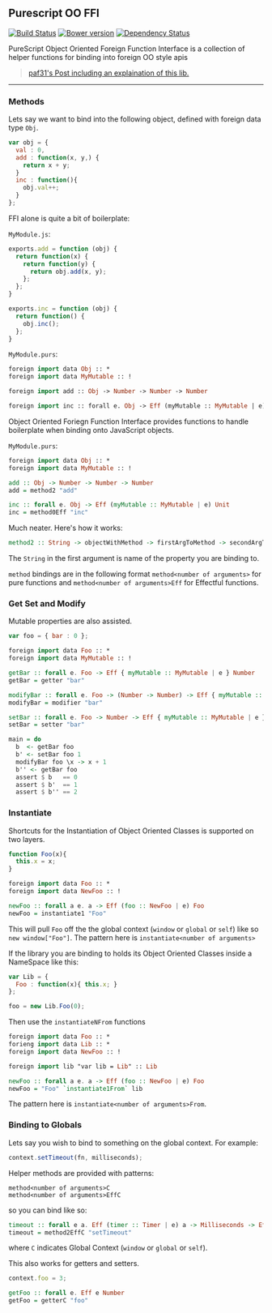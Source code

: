 ## Purescript OO FFI
[![Build Status](https://travis-ci.org/CapillarySoftware/purescript-oo-ffi.svg?branch=master)](https://travis-ci.org/CapillarySoftware/purescript-oo-ffi)
[![Bower version](https://badge.fury.io/bo/purescript-oo-ffi.svg)](http://badge.fury.io/bo/purescript-oo-ffi)
[![Dependency Status](https://www.versioneye.com/user/projects/5491b268dd709d2cfc0001b1/badge.svg?style=flat)](https://www.versioneye.com/user/projects/5491b268dd709d2cfc0001b1)

PureScript Object Oriented Foreign Function Interface is a collection of helper functions for binding into foreign OO style apis

> [paf31's Post including an explaination of this lib.](https://gist.github.com/paf31/8e9177b20ee920480fbc#purescript-oo-ffi)

---

### Methods

Lets say we want to bind into the following object, defined with foreign data type `Obj`.
```javascript
var obj = {
  val : 0,
  add : function(x, y,) {
    return x + y;
  }
  inc : function(){
    obj.val++;
  }
};
```

FFI alone is quite a bit of boilerplate:

`MyModule.js`:
```javascript
exports.add = function (obj) {
  return function(x) {
    return function(y) {
      return obj.add(x, y);
    };
  };
}

exports.inc = function (obj) {
  return function() {
    obj.inc();
  };
}
```

`MyModule.purs`:
```purescript
foreign import data Obj :: *
foreign import data MyMutable :: !

foreign import add :: Obj -> Number -> Number -> Number

foreign import inc :: forall e. Obj -> Eff (myMutable :: MyMutable | e) Unit
```

Object Oriented Foriegn Function Interface provides functions to
handle boilerplate when binding onto JavaScript objects.

`MyModule.purs`:
```purescript
foreign import data Obj :: *
foreign import data MyMutable :: !

add :: Obj -> Number -> Number -> Number
add = method2 "add"

inc :: forall e. Obj -> Eff (myMutable :: MyMutable | e) Unit
inc = method0Eff "inc"
```

Much neater. Here's how it works:

```purescript
method2 :: String -> objectWithMethod -> firstArgToMethod -> secondArgToMethod -> returnValue
```

The `String` in the first argument is name of the property you are binding to.

`method` bindings are in the following format `method<number of arguments>` for pure functions and `method<number of arguments>Eff` for Effectful functions.

### Get Set and Modify

Mutable properties are also assisted.

```javascript
var foo = { bar : 0 };
```

```purescript
foreign import data Foo :: *
foreign import data MyMutable :: !

getBar :: forall e. Foo -> Eff { myMutable :: MyMutable | e } Number
getBar = getter "bar"

modifyBar :: forall e. Foo -> (Number -> Number) -> Eff { myMutable :: MyMutable | e } Number
modifyBar = modifier "bar"

setBar :: forall e. Foo -> Number -> Eff { myMutable :: MyMutable | e } Number
setBar = setter "bar"

main = do
  b  <- getBar foo
  b' <- setBar foo 1
  modifyBar foo \x -> x + 1
  b'' <- getBar foo
  assert $ b   == 0
  assert $ b'  == 1
  assert $ b'' == 2
```

### Instantiate

Shortcuts for the Instantiation of Object Oriented Classes is supported on two layers.

```javascript
function Foo(x){
  this.x = x;
}
```

```purescript
foreign import data Foo :: *
foreign import data NewFoo :: !

newFoo :: forall a e. a -> Eff (foo :: NewFoo | e) Foo
newFoo = instantiate1 "Foo"
```

This will pull `Foo` off the the global context (`window` or `global` or `self`) like so `new window["Foo"]`. The pattern here is `instantiate<number of arguments>`

If the library you are binding to holds its Object Oriented Classes inside a NameSpace like this:

```javascript
var Lib = {
  Foo : function(x){ this.x; }
};

foo = new Lib.Foo(0);
```

Then use the `instantiateNFrom` functions

```purescript
foreign import data Foo :: *
forieng import data Lib :: *
foreign import data NewFoo :: !

foreign import lib "var lib = Lib" :: Lib

newFoo :: forall a e. a -> Eff (foo :: NewFoo | e) Foo
newFoo = "Foo" `instantiate1From` lib
```

The pattern here is `instantiate<number of arguments>From`.

### Binding to Globals

Lets say you wish to bind to something on the global context. For example:

```javascript
context.setTimeout(fn, milliseconds);
```

Helper methods are provided with patterns:
```
method<number of arguments>C
method<number of arguments>EffC
```

so you can bind like so:

```purescript
timeout :: forall e a. Eff (timer :: Timer | e) a -> Milliseconds -> Eff (timer :: Timer | e) Timeout
timeout = method2EffC "setTimeout"
```

where `C` indicates Global Context (`window` or `global` or `self`).

This also works for getters and setters.

```javascript
context.foo = 3;
```

```purescript
getFoo :: forall e. Eff e Number
getFoo = getterC "foo"
```
